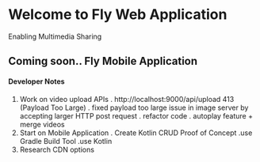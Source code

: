 # Welcome to Fly Web Application
Enabling Multimedia Sharing  
## Coming soon.. Fly Mobile Application

#### Developer Notes
1. Work on video upload APIs 
  . http://localhost:9000/api/upload 413 (Payload Too Large)
  . fixed payload too large issue in image server by accepting larger HTTP post request
  . refactor code
  . autoplay feature + merge videos
2. Start on Mobile Application
  . Create Kotlin CRUD Proof of Concept
    .use Gradle Build Tool
    .use Kotlin
3. Research CDN options
    